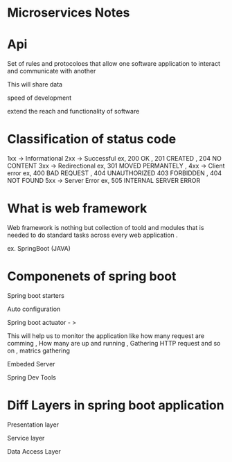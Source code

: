  #             Microservices Notes 
 
 # Api
 
 Set of rules and protocoloes that allow one software application to interact and communicate with another 
 
 This will share data 
 
 speed of development 
 
 extend the reach and functionality of software 
 
 # Classification of status code 
 
 1xx -> Informational
 2xx -> Successful ex, 200 OK , 201 CREATED , 204 NO CONTENT
 3xx -> Redirectional  ex, 301 MOVED PERMANTELY , 
 4xx -> Client error ex, 400 BAD REQUEST , 404 UNAUTHORIZED 403 FORBIDDEN  , 404 NOT FOUND 
 5xx -> Server Error ex, 505 INTERNAL SERVER ERROR 
 
 # What is web framework
 
 Web framework is nothing but collection of toold and modules that is needed to do standard tasks across every web application . 
 
 ex. SpringBoot (JAVA)
 
 # Componenets of spring boot 
 
 Spring boot starters
 
 Auto configuration
 
 Spring boot actuator - > 
                         
This will help us to monitor the application like how many request are comming , How many are up and running , Gathering HTTP request 
and so on  , matrics gathering 
 
 Embeded Server
 
 Spring Dev Tools
 
 # Diff Layers in spring boot application 
 
 Presentation layer 
 
 Service layer 
 
 Data Access Layer
 
